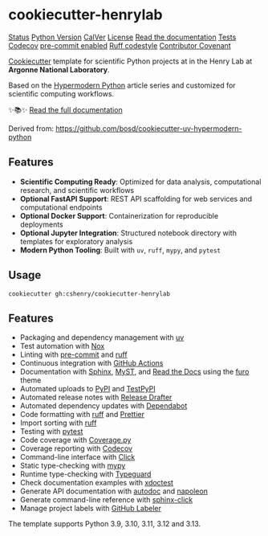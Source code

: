 # cookiecutter-henrylab

<!-- badges-begin -->

[Status][status badge]
[Python Version][github page]
[CalVer][calver]
[License][license]
[Read the documentation][readthedocs page]
[Tests][github actions page]
[Codecov][codecov page]
[pre-commit enabled][pre-commit project]
[Ruff codestyle][ruff project]
[Contributor Covenant][code of conduct]

<!-- badges-end -->

[Cookiecutter][Cookiecutter] template for scientific Python projects at in the Henry Lab at **Argonne National Laboratory**.

Based on the [Hypermodern Python][Hypermodern Python] article series and customized for scientific computing workflows.

✨📚✨ [Read the full documentation][readthedocs page]

Derived from: https://github.com/bosd/cookiecutter-uv-hypermodern-python

## Features

- **Scientific Computing Ready**: Optimized for data analysis, computational research, and scientific workflows
- **Optional FastAPI Support**: REST API scaffolding for web services and computational endpoints
- **Optional Docker Support**: Containerization for reproducible deployments
- **Optional Jupyter Integration**: Structured notebook directory with templates for exploratory analysis
- **Modern Python Tooling**: Built with `uv`, `ruff`, `mypy`, and `pytest`

## Usage

```console
cookiecutter gh:cshenry/cookiecutter-henrylab
```

## Features

<!-- features-begin -->

- Packaging and dependency management with [uv][uv]
- Test automation with [Nox][Nox]
- Linting with [pre-commit][pre-commit] and [ruff][ruff]
- Continuous integration with [GitHub Actions][GitHub Actions]
- Documentation with [Sphinx][Sphinx], [MyST][MyST], and [Read the Docs][Read the Docs] using the [furo][furo] theme
- Automated uploads to [PyPI][PyPI] and [TestPyPI][TestPyPI]
- Automated release notes with [Release Drafter][Release Drafter]
- Automated dependency updates with [Dependabot][Dependabot]
- Code formatting with [ruff][ruff] and [Prettier][Prettier]
- Import sorting with [ruff][ruff]
- Testing with [pytest][pytest]
- Code coverage with [Coverage.py][Coverage.py]
- Coverage reporting with [Codecov][Codecov]
- Command-line interface with [Click][Click]
- Static type-checking with [mypy][mypy]
- Runtime type-checking with [Typeguard][Typeguard]
- Check documentation examples with [xdoctest][xdoctest]
- Generate API documentation with [autodoc][autodoc] and [napoleon][napoleon]
- Generate command-line reference with [sphinx-click][sphinx-click]
- Manage project labels with [GitHub Labeler][GitHub Labeler]

The template supports Python 3.9, 3.10, 3.11, 3.12 and 3.13.

<!-- features-end -->

[ruff badge]: https://img.shields.io/endpoint?url=https://raw.githubusercontent.com/astral-sh/ruff/main/assets/badge/v2.json
[ruff project]: https://github.com/charliermarsh/ruff
[calver badge]: https://img.shields.io/badge/calver-YYYY.MM.DD-22bfda.svg
[calver]: https://calver.org/
[code of conduct]: https://github.com/chenry/cookiecutter-henry-hypermodern-python/blob/main/CODE_OF_CONDUCT.md
[codecov badge]: https://codecov.io/gh/chenry/cookiecutter-henry-hypermodern-python/branch/main/graph/badge.svg
[codecov page]: https://codecov.io/gh/chenry/cookiecutter-henry-hypermodern-python
[contributor covenant badge]: https://img.shields.io/badge/Contributor%20Covenant-2.1-4baaaa.svg
[github actions badge]: https://github.com/chenry/cookiecutter-henry-hypermodern-python/workflows/Tests/badge.svg
[github actions page]: https://github.com/chenry/cookiecutter-henry-hypermodern-python/actions?workflow=Tests
[github page]: https://github.com/chenry/cookiecutter-henry-hypermodern-python
[license badge]: https://img.shields.io/github/license/chenry/cookiecutter-henry-hypermodern-python
[license]: https://opensource.org/license/mit
[pre-commit badge]: https://img.shields.io/badge/pre--commit-enabled-brightgreen?logo=pre-commit&logoColor=white
[pre-commit project]: https://pre-commit.com/
[python version badge]: https://img.shields.io/pypi/pyversions/cookiecutter-henry-hypermodern-python
[readthedocs badge]: https://img.shields.io/readthedocs/cookiecutter-henry-hypermodern-python/latest.svg?label=Read%20the%20Docs
[readthedocs page]: https://cookiecutter-henry-hypermodern-python.readthedocs.io/
[status badge]: https://badgen.net/badge/status/alpha/d8624d
[cookiecutter]: https://github.com/audreyr/cookiecutter
[hypermodern python]: https://medium.com/@cjolowicz/hypermodern-python-d44485d9d769
[autodoc]: https://www.sphinx-doc.org/en/master/usage/extensions/autodoc.html
[click]: https://click.palletsprojects.com/
[codecov]: https://codecov.io/
[coverage.py]: https://coverage.readthedocs.io/
[dependabot]: https://github.com/dependabot/dependabot-core
[furo]: https://pradyunsg.me/furo/
[github actions]: https://github.com/features/actions
[github labeler]: https://github.com/marketplace/actions/github-labeler
[mypy]: https://mypy-lang.org/
[myst]: https://myst-parser.readthedocs.io/
[napoleon]: https://www.sphinx-doc.org/en/master/usage/extensions/napoleon.html
[nox]: https://nox.thea.codes/
[uv]: https://docs.astral.sh/uv/
[pre-commit]: https://pre-commit.com/
[prettier]: https://prettier.io/
[pypi]: https://pypi.org/
[pytest]: https://docs.pytest.org/en/latest/
[read the docs]: https://readthedocs.org/
[release drafter]: https://github.com/release-drafter/release-drafter
[ruff]: https://github.com/astral-sh/ruff
[sphinx]: https://www.sphinx-doc.org/
[sphinx-click]: https://sphinx-click.readthedocs.io/
[testpypi]: https://test.pypi.org/
[typeguard]: https://github.com/agronholm/typeguard
[xdoctest]: https://github.com/Erotemic/xdoctest
